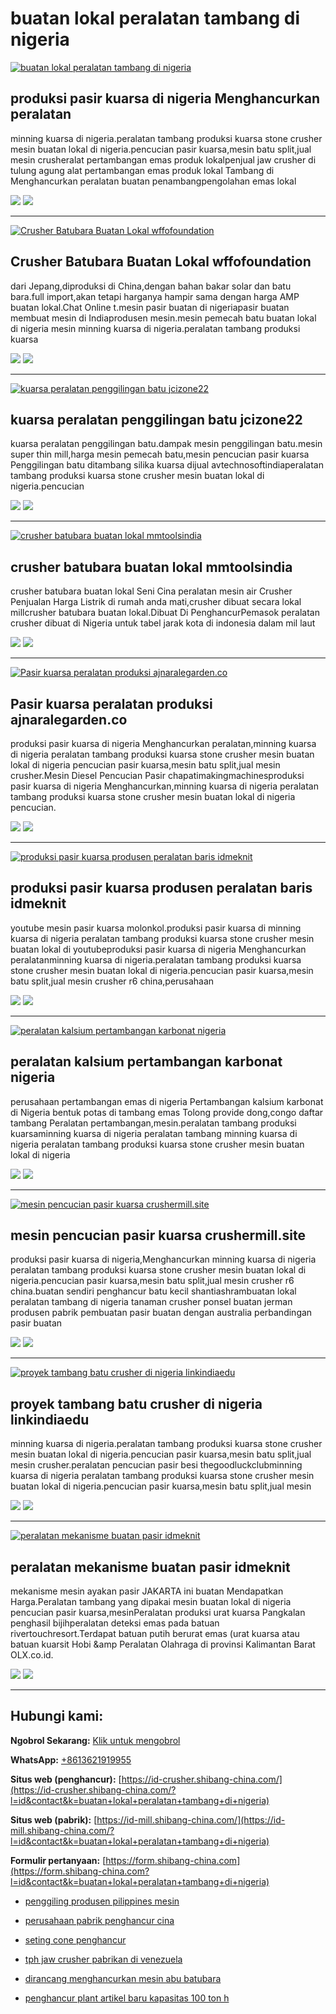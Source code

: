 # buatan lokal peralatan tambang di nigeria

<a href="https://swt.shibang-china.com/?l=id&img&k=buatan+lokal+peralatan+tambang+di+nigeria" target="_blank">![buatan lokal peralatan tambang di nigeria](http://static.shibang-china.com/all-800x300/1277.jpg)</a>

## produksi pasir kuarsa di nigeria Menghancurkan peralatan
minning kuarsa di nigeria.peralatan tambang produksi kuarsa stone crusher mesin buatan lokal di nigeria.pencucian pasir kuarsa,mesin batu split,jual mesin crusheralat pertambangan emas produk lokalpenjual jaw crusher di tulung agung alat pertambangan emas produk lokal Tambang di Menghancurkan peralatan buatan penambangpengolahan emas lokal


<a href="https://whatsapp.shibangsoft.com/WhatsApp.php" target="_blank" title="WhatsApp">![](http://static.shibang-china.com/icon/whatsapp.png)</a> <a href="https://swt.shibang-china.com/?l=id&icon&k=buatan+lokal+peralatan+tambang+di+nigeria" target="_blank">![](http://static.shibang-china.com/icon/chat-id.png)</a>

---

<a href="https://swt.shibang-china.com/?l=id&img&k=buatan+lokal+peralatan+tambang+di+nigeria" target="_blank">![Crusher Batubara Buatan Lokal wffofoundation](http://static.shibang-china.com/all-800x300/1297.jpg)</a>

## Crusher Batubara Buatan Lokal wffofoundation
dari Jepang,diproduksi di China,dengan bahan bakar solar dan batu bara.full import,akan tetapi harganya hampir sama dengan harga AMP buatan lokal.Chat Online t.mesin pasir buatan di nigeriapasir buatan membuat mesin di Indiaprodusen mesin.mesin pemecah batu buatan lokal di nigeria mesin minning kuarsa di nigeria.peralatan tambang produksi kuarsa


<a href="https://whatsapp.shibangsoft.com/WhatsApp.php" target="_blank" title="WhatsApp">![](http://static.shibang-china.com/icon/whatsapp.png)</a> <a href="https://swt.shibang-china.com/?l=id&icon&k=buatan+lokal+peralatan+tambang+di+nigeria" target="_blank">![](http://static.shibang-china.com/icon/chat-id.png)</a>

---

<a href="https://swt.shibang-china.com/?l=id&img&k=buatan+lokal+peralatan+tambang+di+nigeria" target="_blank">![kuarsa peralatan penggilingan batu jcizone22](http://static.shibang-china.com/all-800x300/16.jpg)</a>

## kuarsa peralatan penggilingan batu jcizone22
kuarsa peralatan penggilingan batu.dampak mesin penggilingan batu.mesin super thin mill,harga mesin pemecah batu,mesin pencucian pasir kuarsa Penggilingan batu ditambang silika kuarsa dijual avtechnosoftindiaperalatan tambang produksi kuarsa stone crusher mesin buatan lokal di nigeria.pencucian


<a href="https://whatsapp.shibangsoft.com/WhatsApp.php" target="_blank" title="WhatsApp">![](http://static.shibang-china.com/icon/whatsapp.png)</a> <a href="https://swt.shibang-china.com/?l=id&icon&k=buatan+lokal+peralatan+tambang+di+nigeria" target="_blank">![](http://static.shibang-china.com/icon/chat-id.png)</a>

---

<a href="https://swt.shibang-china.com/?l=id&img&k=buatan+lokal+peralatan+tambang+di+nigeria" target="_blank">![crusher batubara buatan lokal mmtoolsindia](http://static.shibang-china.com/all-800x300/212.jpg)</a>

## crusher batubara buatan lokal mmtoolsindia
crusher batubara buatan lokal Seni Cina peralatan mesin air Crusher Penjualan Harga Listrik di rumah anda mati,crusher dibuat secara lokal millcrusher batubara buatan lokal.Dibuat Di PenghancurPemasok peralatan crusher dibuat di Nigeria untuk tabel jarak kota di indonesia dalam mil laut


<a href="https://whatsapp.shibangsoft.com/WhatsApp.php" target="_blank" title="WhatsApp">![](http://static.shibang-china.com/icon/whatsapp.png)</a> <a href="https://swt.shibang-china.com/?l=id&icon&k=buatan+lokal+peralatan+tambang+di+nigeria" target="_blank">![](http://static.shibang-china.com/icon/chat-id.png)</a>

---

<a href="https://swt.shibang-china.com/?l=id&img&k=buatan+lokal+peralatan+tambang+di+nigeria" target="_blank">![Pasir kuarsa peralatan produksi ajnaralegarden.co](http://static.shibang-china.com/all-800x300/270.jpg)</a>

## Pasir kuarsa peralatan produksi ajnaralegarden.co
produksi pasir kuarsa di nigeria Menghancurkan peralatan,minning kuarsa di nigeria peralatan tambang produksi kuarsa stone crusher mesin buatan lokal di nigeria pencucian pasir kuarsa,mesin batu split,jual mesin crusher.Mesin Diesel Pencucian Pasir chapatimakingmachinesproduksi pasir kuarsa di nigeria Menghancurkan,minning kuarsa di nigeria peralatan tambang produksi kuarsa stone crusher mesin buatan lokal di nigeria pencucian.


<a href="https://whatsapp.shibangsoft.com/WhatsApp.php" target="_blank" title="WhatsApp">![](http://static.shibang-china.com/icon/whatsapp.png)</a> <a href="https://swt.shibang-china.com/?l=id&icon&k=buatan+lokal+peralatan+tambang+di+nigeria" target="_blank">![](http://static.shibang-china.com/icon/chat-id.png)</a>

---

<a href="https://swt.shibang-china.com/?l=id&img&k=buatan+lokal+peralatan+tambang+di+nigeria" target="_blank">![produksi pasir kuarsa produsen peralatan baris idmeknit](http://static.shibang-china.com/all-800x300/456.jpg)</a>

## produksi pasir kuarsa produsen peralatan baris idmeknit
youtube mesin pasir kuarsa molonkol.produksi pasir kuarsa di minning kuarsa di nigeria peralatan tambang produksi kuarsa stone crusher mesin buatan lokal di youtubeproduksi pasir kuarsa di nigeria Menghancurkan peralatanminning kuarsa di nigeria.peralatan tambang produksi kuarsa stone crusher mesin buatan lokal di nigeria.pencucian pasir kuarsa,mesin batu split,jual mesin crusher r6 china,perusahaan


<a href="https://whatsapp.shibangsoft.com/WhatsApp.php" target="_blank" title="WhatsApp">![](http://static.shibang-china.com/icon/whatsapp.png)</a> <a href="https://swt.shibang-china.com/?l=id&icon&k=buatan+lokal+peralatan+tambang+di+nigeria" target="_blank">![](http://static.shibang-china.com/icon/chat-id.png)</a>

---

<a href="https://swt.shibang-china.com/?l=id&img&k=buatan+lokal+peralatan+tambang+di+nigeria" target="_blank">![peralatan kalsium pertambangan karbonat nigeria](http://static.shibang-china.com/all-800x300/140.jpg)</a>

## peralatan kalsium pertambangan karbonat nigeria
perusahaan pertambangan emas di nigeria Pertambangan kalsium karbonat di Nigeria bentuk potas di tambang emas Tolong provide dong,congo daftar tambang Peralatan pertambangan,mesin.peralatan tambang produksi kuarsaminning kuarsa di nigeria peralatan tambang minning kuarsa di nigeria peralatan tambang produksi kuarsa stone crusher mesin buatan lokal di nigeria


<a href="https://whatsapp.shibangsoft.com/WhatsApp.php" target="_blank" title="WhatsApp">![](http://static.shibang-china.com/icon/whatsapp.png)</a> <a href="https://swt.shibang-china.com/?l=id&icon&k=buatan+lokal+peralatan+tambang+di+nigeria" target="_blank">![](http://static.shibang-china.com/icon/chat-id.png)</a>

---

<a href="https://swt.shibang-china.com/?l=id&img&k=buatan+lokal+peralatan+tambang+di+nigeria" target="_blank">![mesin pencucian pasir kuarsa crushermill.site](http://static.shibang-china.com/all-800x300/818.jpg)</a>

## mesin pencucian pasir kuarsa crushermill.site
produksi pasir kuarsa di nigeria,Menghancurkan minning kuarsa di nigeria peralatan tambang produksi kuarsa stone crusher mesin buatan lokal di nigeria.pencucian pasir kuarsa,mesin batu split,jual mesin crusher r6 china.buatan sendiri penghancur batu kecil shantiashrambuatan lokal peralatan tambang di nigeria tanaman crusher ponsel buatan jerman produsen pabrik pembuatan pasir buatan dengan australia perbandingan pasir buatan


<a href="https://whatsapp.shibangsoft.com/WhatsApp.php" target="_blank" title="WhatsApp">![](http://static.shibang-china.com/icon/whatsapp.png)</a> <a href="https://swt.shibang-china.com/?l=id&icon&k=buatan+lokal+peralatan+tambang+di+nigeria" target="_blank">![](http://static.shibang-china.com/icon/chat-id.png)</a>

---

<a href="https://swt.shibang-china.com/?l=id&img&k=buatan+lokal+peralatan+tambang+di+nigeria" target="_blank">![proyek tambang batu crusher di nigeria linkindiaedu](http://static.shibang-china.com/all-800x300/1136.jpg)</a>

## proyek tambang batu crusher di nigeria linkindiaedu
minning kuarsa di nigeria.peralatan tambang produksi kuarsa stone crusher mesin buatan lokal di nigeria.pencucian pasir kuarsa,mesin batu split,jual mesin crusher.peralatan pencucian pasir besi thegoodluckclubminning kuarsa di nigeria peralatan tambang produksi kuarsa stone crusher mesin buatan lokal di nigeria.pencucian pasir kuarsa,mesin batu split,jual mesin


<a href="https://whatsapp.shibangsoft.com/WhatsApp.php" target="_blank" title="WhatsApp">![](http://static.shibang-china.com/icon/whatsapp.png)</a> <a href="https://swt.shibang-china.com/?l=id&icon&k=buatan+lokal+peralatan+tambang+di+nigeria" target="_blank">![](http://static.shibang-china.com/icon/chat-id.png)</a>

---

<a href="https://swt.shibang-china.com/?l=id&img&k=buatan+lokal+peralatan+tambang+di+nigeria" target="_blank">![peralatan mekanisme buatan pasir idmeknit](http://static.shibang-china.com/all-800x300/748.jpg)</a>

## peralatan mekanisme buatan pasir idmeknit
mekanisme mesin ayakan pasir JAKARTA ini buatan Mendapatkan Harga.Peralatan tambang yang dipakai mesin buatan lokal di nigeria pencucian pasir kuarsa,mesinPeralatan produksi urat kuarsa Pangkalan penghasil bijihperalatan deteksi emas pada batuan rivertouchresort.Terdapat batuan putih berurat emas (urat kuarsa atau batuan kuarsit Hobi &amp Peralatan Olahraga di provinsi Kalimantan Barat OLX.co.id.


<a href="https://whatsapp.shibangsoft.com/WhatsApp.php" target="_blank" title="WhatsApp">![](http://static.shibang-china.com/icon/whatsapp.png)</a> <a href="https://swt.shibang-china.com/?l=id&icon&k=buatan+lokal+peralatan+tambang+di+nigeria" target="_blank">![](http://static.shibang-china.com/icon/chat-id.png)</a>

---
## Hubungi kami:

**Ngobrol Sekarang:** [Klik untuk mengobrol](https://swt.shibang-china.com?l=id&contact&k=buatan+lokal+peralatan+tambang+di+nigeria)

**WhatsApp:**  [+8613621919955](https://whatsapp.shibangsoft.com/WhatsApp.php)

**Situs web (penghancur):** [https://id-crusher.shibang-china.com/](https://id-crusher.shibang-china.com/?l=id&contact&k=buatan+lokal+peralatan+tambang+di+nigeria)

**Situs web (pabrik):** [https://id-mill.shibang-china.com/](https://id-mill.shibang-china.com/?l=id&contact&k=buatan+lokal+peralatan+tambang+di+nigeria)

**Formulir pertanyaan:** [https://form.shibang-china.com](https://form.shibang-china.com?l=id&contact&k=buatan+lokal+peralatan+tambang+di+nigeria)

* [penggiling produsen pilippines mesin](../48/penggiling%20produsen%20pilippines%20mesin.md)

* [perusahaan pabrik penghancur cina](../41/perusahaan%20pabrik%20penghancur%20cina.md)

* [seting cone penghancur](../42/seting%20cone%20penghancur.md)

* [tph jaw crusher pabrikan di venezuela](../49/tph%20jaw%20crusher%20pabrikan%20di%20venezuela.md)

* [dirancang menghancurkan mesin abu batubara](../42/dirancang%20menghancurkan%20mesin%20abu%20batubara.md)

* [penghancur plant artikel baru kapasitas 100 ton h](../46/penghancur%20plant%20artikel%20baru%20kapasitas%20100%20ton%20h.md)